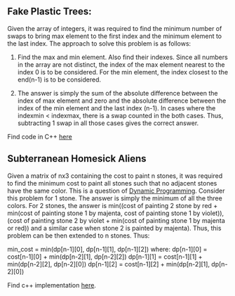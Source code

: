 ## Fake Plastic Trees:

Given the array of integers, it was required to find the minimum number of swaps to bring max element to the first index and the minimum element to the last index. The approach to solve this problem is as follows:

1. Find the max and min element. Also find their indexes. Since all numbers in the array are not distinct, the index of the max element nearest to the index 0 is to be considered. For the min element, the index closest to the end(n-1) is to be considered.

2. The answer is simply the sum of the absolute difference between the index of max element and zero and the absolute difference between the index of the min element and the last index (n-1). In cases where the indexmin < indexmax, there is a swap counted in the both cases. Thus, subtracting 1 swap in all those cases gives the correct answer.

Find code in C++ [here](https://gist.github.com/ferbncode/2dc5b4391c14c7f9e1a064656129d722)


## Subterranean Homesick Aliens

Given a matrix of nx3 containing the cost to paint n stones, it was required to find the minimum cost to paint all stones such that no adjacent stones have the same color. This is a question of [Dynamic Programming](). Consider this problem for 1 stone. The answer is simply the minimum of all the three colors. For 2 stones, the answer is min((cost of painting 2 stone by red + min(cost of painting stone 1 by majenta, cost of painting stone 1 by violet)), (cost of painting stone 2 by violet + min(cost of painting stone 1 by majenta or red)) and a similar case when stone 2 is painted by majenta). Thus, this problem can be then extended to n stones. Thus:

min_cost = min(dp[n-1][0], dp[n-1][1], dp[n-1][2])
where:
dp[n-1][0] = cost[n-1][0] + min(dp[n-2][1], dp[n-2][2])
dp[n-1][1] = cost[n-1][1] + min(dp[n-2][2], dp[n-2][0])
dp[n-1][2] = cost[n-1][2] + min(dp[n-2][1], dp[n-2][0])

Find c++ implementation [here](https://gist.github.com/ferbncode/4bc06ef5d2d2c4a8f33e8106c7aaa7ca).

